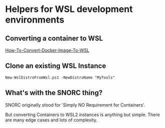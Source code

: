 # Helpers for WSL development environments

## Converting a container to WSL

[How-To-Convert-Docker-Image-To-WSL](How-To-Convert-Docker-Image-To-WSL.md)

## Clone an existing WSL Instance

`New-WslDistroFromWsl.ps1 -NewDistroName "MyTools"`

## What's with the SNORC thing?

SNORC originally stood for 'Simply NO Requirement for Containers'.  

But converting Containers to WSL2 instances is anything but simple.  There are many edge cases and lots of complexity.
